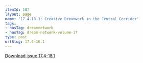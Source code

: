 ```yaml
---
itemId: 187
layout: page
name: '17.4-18.1: Creative Dreamwork in the Central Corridor'
tags:
- hasTag: dreamnetwork
- hasTag: dream-network-volume-17
type: post
urlSlug: 17.4-18.1
---
```

<a href="files/pdfs/Volume_17/17.4-18.1-Dream-Network-Vol-17-No-4-&-18-No-1.pdf" download="">Download issue 17.4-18.1</a>